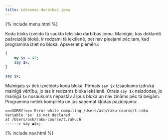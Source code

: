 ```yaml
---
title: Leksemas darbības joma
---
```


{% include menu.html %}

Koda bloks izveido tā saukto leksisko darbības jomu. Mainīgie, kas deklarēti pašreizējā blokā, ir redzami tā iekšienē, bet nav pieejami pēc tam, kad programma iziet no bloka. Apsveriet piemēru:

```raku
{
    my $x = 42;
    say $x;
}

say $x;
```

Mainīgais `$x` tiek izveidots koda blokā. Pirmais `say $x` izsaukums izdrukā mainīgā vērtību, jo tas ir redzams bloka iekšienē. Otrais `say $x` neizdodas, jo mainīgā `$x` nosaukums nepastāv ārpus bloka un nav zināms pēc tā beigām. Programma netiek kompilēta un jūs saņemat kļūdas paziņojumu:

    ===SORRY!=== Error while compiling /Users/ash/raku-course/t.raku
    Variable '$x' is not declared
    at /Users/ash/raku-course/t.raku:6
    ------> say ⏏$x;

{% include nav.html %}